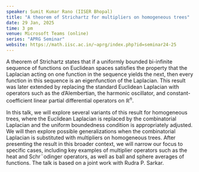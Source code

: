 ```yaml
---
speaker: Sumit Kumar Rano (IISER Bhopal)
title: "A theorem of Strichartz for multipliers on homogeneous trees"
date: 29 Jan, 2025
time: 3 pm
venue: Microsoft Teams (online)
series: "APRG Seminar"
website: https://math.iisc.ac.in/~aprg/index.php?id=seminar24-25
---
```


A theorem of Strichartz states that if a uniformly bounded bi-infinite sequence of functions on Euclidean spaces satisfies the property that the Laplacian
acting on one function in the sequence yields the next, then every function in this sequence is an eigenfunction of the Laplacian. This result was later
extended by replacing the standard Euclidean Laplacian with operators such as the d’Alembertian, the harmonic oscillator, and constant-coefficient linear
partial differential operators on $\mathbb{R}^n$.

In this talk, we will explore several variants of this result for homogeneous trees, where the Euclidean Laplacian is replaced by the combinatorial Laplacian
and the uniform boundedness condition is appropriately adjusted. We will then explore possible generalizations when the combinatorial Laplacian is substituted
with multipliers on homogeneous trees. After presenting the result in this broader context, we will narrow our focus to specific cases, including key examples
of multiplier operators such as the heat and Schr¨odinger operators, as well as ball and sphere averages of functions. The talk is based on a joint work with
Rudra P. Sarkar.

